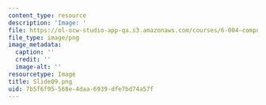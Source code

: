 ```yaml
---
content_type: resource
description: 'Image: '
file: https://ol-ocw-studio-app-qa.s3.amazonaws.com/courses/6-004-computation-structures-spring-2017/7b5f6f95568e4daa6939dfe7bd74a57f_Slide09.png
file_type: image/png
image_metadata:
  caption: ''
  credit: ''
  image-alt: ''
resourcetype: Image
title: Slide09.png
uid: 7b5f6f95-568e-4daa-6939-dfe7bd74a57f
---
```

